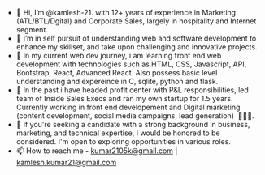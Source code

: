 - 👋 Hi, I’m @kamlesh-21. with 12+ years of experience in Marketing (ATL/BTL/Dgital) and Corporate Sales, largely in hospitality and Internet segment.
- 👀 I’m in self pursuit of understanding web and software development to enhance my skillset, and take upon challenging and innovative projects.
- 🌱 In my current web dev journey, i am learning front end web development with technologies such as HTML, CSS, Javascript, API, Bootstrap, React, Advanced React. Also possess basic level understanding and expereince in C, sqlite, python and flask.
- 👀 In the past i have headed profit center with P&L responsibilities, led team of Inside Sales Execs and ran my own startup for 1.5 years. Currently working in front end developement and Digital marketing (content development, social media campaigns, lead generation)  🚀👩‍💻.
- 💞️ If you're seeking a candidate with a strong background in business, marketing, and technical expertise, I would be honored to be considered. I'm open to exploring opportunities in various roles.  
- 📫 How to reach me  - kumar2105k@gmail.com | kamlesh.kumar21@gmail.com

<!---
kamlesh-21/kamlesh-21 is a ✨ special ✨ repository because its `README.md` (this file) appears on your GitHub profile.
You can click the Preview link to take a look at your changes.
--->

